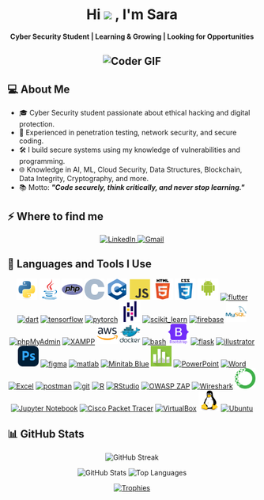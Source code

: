 <h1 align="center">Hi <img src="https://media.giphy.com/media/hvRJCLFzcasrR4ia7z/giphy.gif" width="31"> , I'm Sara </h1>
<p align="center"><b>Cyber Security Student | Learning & Growing | Looking for Opportunities</b></p>
<h2 align="center">
  <img src="https://media3.giphy.com/media/v1.Y2lkPTc5MGI3NjExb2M3N2NwYThxenloOW12eHQ5bHRsZGtsaXBlbnNybmd6cXIzNXU1MiZlcD12MV9pbnRlcm5hbF9naWZfYnlfaWQmY3Q9Zw/L1R1tvI9svkIWwpVYr/giphy.gif" alt="Coder GIF" width="500">
</h2>
<h2>💻 About Me</h2>
<ul>
  <li>🎓 Cyber Security student passionate about ethical hacking and digital protection.</li>
  <li>🔐 Experienced in penetration testing, network security, and secure coding.</li>
  <li>🛠️ I build secure systems using my knowledge of vulnerabilities and programming.</li>
  <li>🌐 Knowledge in AI, ML, Cloud Security, Data Structures, Blockchain, Data Integrity, Cryptography, and more.</li>
  <li>📚 Motto: <b><em>"Code securely, think critically, and never stop learning."</em></b></li>
</ul>

<h2>⚡ Where to find me</h2>
<p align="center">
  <a href="https://www.linkedin.com/in/saranabil/" target="_blank">
  <img src="https://img.shields.io/badge/LinkedIn-0077B5?style=for-the-badge&logo=linkedin&logoColor=white" alt="LinkedIn" />
</a>
  <a href="https://mail.google.com/mail/?view=cm&fs=1&to=sara.n.tahawy@gmail.com" target="_blank">
    <img src="https://img.shields.io/badge/Gmail-D14836?style=for-the-badge&logo=gmail&logoColor=white" alt="Gmail" />
  </a>
</p>

<h2>🚀 Languages and Tools I Use</h2>
<p align="center">
  <a target="_blank" href="https://www.python.org/"><img src="https://raw.githubusercontent.com/devicons/devicon/master/icons/python/python-original.svg" alt="python" width="42" height="42" /></a>
  <a target="_blank" href="https://www.java.com/"><img src="https://raw.githubusercontent.com/devicons/devicon/master/icons/java/java-original.svg" alt="java" width="42" height="42" /></a>
  <a target="_blank" href="https://www.php.net/"><img src="https://raw.githubusercontent.com/devicons/devicon/master/icons/php/php-original.svg" alt="php" width="42" height="42" /></a>
  <a target="_blank" href="https://en.wikipedia.org/wiki/C_(programming_language)"><img src="https://raw.githubusercontent.com/devicons/devicon/master/icons/c/c-original.svg" alt="c" width="42" height="42" /></a>
  <a target="_blank" href="https://isocpp.org/"><img src="https://raw.githubusercontent.com/devicons/devicon/master/icons/cplusplus/cplusplus-original.svg" alt="cplusplus" width="42" height="42" /></a>
  <a target="_blank" href="https://developer.mozilla.org/en-US/docs/Web/JavaScript"><img src="https://raw.githubusercontent.com/devicons/devicon/master/icons/javascript/javascript-original.svg" alt="javascript" width="42" height="42" /></a>
    <a target="_blank" href="https://developer.mozilla.org/en-US/docs/Web/HTML"><img src="https://raw.githubusercontent.com/devicons/devicon/master/icons/html5/html5-original-wordmark.svg" alt="html5" width="42" height="42" /></a>
  <a target="_blank" href="https://developer.mozilla.org/en-US/docs/Web/CSS"><img src="https://raw.githubusercontent.com/devicons/devicon/master/icons/css3/css3-original-wordmark.svg" alt="css3" width="42" height="42" /></a>
  <a target="_blank" href="https://developer.android.com/"><img src="https://raw.githubusercontent.com/devicons/devicon/master/icons/android/android-original-wordmark.svg" alt="android" width="42" height="42" /></a>
  <a target="_blank" href="https://flutter.dev/"><img src="https://www.vectorlogo.zone/logos/flutterio/flutterio-icon.svg" alt="flutter" width="42" height="42" /></a>
  <a target="_blank" href="https://dart.dev/"><img src="https://www.vectorlogo.zone/logos/dartlang/dartlang-icon.svg" alt="dart" width="42" height="42" /></a>
  <a target="_blank" href="https://www.tensorflow.org/"><img src="https://www.vectorlogo.zone/logos/tensorflow/tensorflow-icon.svg" alt="tensorflow" width="42" height="42" /></a>
  <a target="_blank" href="https://pytorch.org/"><img src="https://www.vectorlogo.zone/logos/pytorch/pytorch-icon.svg" alt="pytorch" width="42" height="42" /></a>
  <a target="_blank" href="https://pandas.pydata.org/"><img src="https://raw.githubusercontent.com/devicons/devicon/master/icons/pandas/pandas-original.svg" alt="pandas" width="42" height="42" /></a>
  <a target="_blank" href="https://scikit-learn.org/"><img src="https://upload.wikimedia.org/wikipedia/commons/0/05/Scikit_learn_logo_small.svg" alt="scikit_learn" width="42" height="42" /></a>
  <a target="_blank" href="https://firebase.google.com/"><img src="https://www.vectorlogo.zone/logos/firebase/firebase-ar21.svg" alt="firebase" width="42" height="42" /></a>
  <a target="_blank" href="https://www.mysql.com/"><img src="https://raw.githubusercontent.com/devicons/devicon/master/icons/mysql/mysql-original-wordmark.svg" alt="mysql" width="42" height="42" /></a>
  <a href="https://www.phpmyadmin.net/" target="_blank">
  <img src="https://www.vectorlogo.zone/logos/phpmyadmin/phpmyadmin-ar21.svg" alt="phpMyAdmin" width="42" height="42" /></a>
   <a target="_blank" href="https://www.apachefriends.org/index.html">
    <img src="https://upload.wikimedia.org/wikipedia/en/7/78/XAMPP_logo.svg" alt="XAMPP" width="42" height="42" /></a>
  <a target="_blank" href="https://aws.amazon.com/"><img src="https://raw.githubusercontent.com/devicons/devicon/master/icons/amazonwebservices/amazonwebservices-original-wordmark.svg" alt="aws" width="42" height="42" /></a>
  <a target="_blank" href="https://www.docker.com/"><img src="https://raw.githubusercontent.com/devicons/devicon/master/icons/docker/docker-original-wordmark.svg" alt="docker" width="42" height="42" /></a>
  <a target="_blank" href="https://www.gnu.org/software/bash/"><img src="https://www.vectorlogo.zone/logos/gnu_bash/gnu_bash-icon.svg" alt="bash" width="42" height="42" /></a>
  <a target="_blank" href="https://getbootstrap.com/"><img src="https://raw.githubusercontent.com/devicons/devicon/master/icons/bootstrap/bootstrap-plain-wordmark.svg" alt="bootstrap" width="42" height="42" /></a>
  <a target="_blank" href="https://flask.palletsprojects.com/"><img src="https://www.vectorlogo.zone/logos/palletsprojects_flask/palletsprojects_flask-ar21.svg" alt="flask" width="42" height="42" /></a>
  <a target="_blank" href="https://www.adobe.com/products/illustrator.html"><img src="https://www.vectorlogo.zone/logos/adobe_illustrator/adobe_illustrator-icon.svg" alt="illustrator" width="42" height="42" /></a>
  <a target="_blank" href="https://www.adobe.com/products/photoshop.html"><img src="https://github.com/tandpfun/skill-icons/blob/main/icons/Photoshop.svg" alt="photoshop" width="42" height="42" /></a>
  <a target="_blank" href="https://figma.com/"><img src="https://www.vectorlogo.zone/logos/figma/figma-icon.svg" alt="figma" width="42" height="42" /></a>
  <a target="_blank" href="https://www.mathworks.com/products/matlab.html"><img src="https://upload.wikimedia.org/wikipedia/commons/2/21/Matlab_Logo.png" alt="matlab" width="42" height="42" /></a>
   <a target="_blank" href="https://www.vectorlogo.zone/logos/minitab/minitab-icon.svg">
      <img src="https://github.com/detain/svg-logos/blob/master/svg/m/minitab.svg" alt="Minitab Blue" width="42" height="42" /></a>
  <a target="_blank" href="https://www.vectorlogo.zone/logos/minitab/minitab-green-icon.svg">
      <img src="https://github.com/devicons/devicon/blob/master/icons/minitab/minitab-original.svg" alt="Minitab Green" width="42" height="42" /></a>
  <a href="https://www.microsoft.com/en-us/microsoft-365/powerpoint" target="_blank">
  <img src="https://github.com/detain/svg-logos/blob/master/svg/p/powerpoint-2.svg" alt="PowerPoint" width="42" height="42" /></a>
<a href="https://www.microsoft.com/en-us/microsoft-365/word" target="_blank">
  <img src="https://github.com/detain/svg-logos/blob/master/svg/w/word-1.svg" alt="Word" width="42" height="42" /></a>
<a href="https://www.microsoft.com/en-us/microsoft-365/excel" target="_blank">
  <img src="https://github.com/detain/svg-logos/blob/master/svg/e/excel-4.svg" alt="Excel" width="42" height="42" /></a>
  <a target="_blank" href="https://www.postman.com/"><img src="https://www.vectorlogo.zone/logos/getpostman/getpostman-icon.svg" alt="postman" width="42" height="42" /></a>
  <a target="_blank" href="https://git-scm.com/"><img src="https://www.vectorlogo.zone/logos/git-scm/git-scm-icon.svg" alt="git" width="42" height="42" /></a>
  <a target="_blank" href="https://www.r-project.org/">
    <img src="https://www.vectorlogo.zone/logos/r-project/r-project-icon.svg" alt="R" width="42" height="42" /></a>
  <a target="_blank" href="https://posit.co/download/rstudio-desktop/">
    <img src="https://upload.wikimedia.org/wikipedia/commons/d/d0/RStudio_logo_flat.svg" alt="RStudio" width="42" height="42" /></a>
   <a target="_blank" href="https://www.zaproxy.org/">
    <img src="https://upload.wikimedia.org/wikipedia/commons/3/31/OWASP_ZAP_logo.svg" alt="OWASP ZAP" width="42" height="42" /></a>
  <a target="_blank" href="https://www.wireshark.org/">
    <img src="https://www.vectorlogo.zone/logos/wireshark/wireshark-ar21.svg" alt="Wireshark" width="42" height="42" /></a>
 <a target="_blank" href="https://www.vectorlogo.zone/logos/anaconda/anaconda-icon.svg">
      <img src="https://github.com/devicons/devicon/blob/master/icons/anaconda/anaconda-original.svg" alt="Anaconda" width="42" height="42" /></a>
  <a href="https://jupyter.org/" target="_blank">
  <img src="https://upload.wikimedia.org/wikipedia/commons/3/38/Jupyter_logo.svg" alt="Jupyter Notebook" width="42" height="42" /></a>
  <a target="_blank" href="https://www.netacad.com/courses/packet-tracer">
    <img src="https://www.vectorlogo.zone/logos/cisco/cisco-ar21.svg" alt="Cisco Packet Tracer" width="42" height="42" /></a>
  <a target="_blank" href="https://www.virtualbox.org/">
    <img src="https://www.vectorlogo.zone/logos/virtualbox/virtualbox-icon.svg" alt="VirtualBox" width="42" height="42" /></a>
    <a target="_blank" href="https://www.linux.org/"><img src="https://raw.githubusercontent.com/devicons/devicon/master/icons/linux/linux-original.svg" alt="linux" width="42" height="42" /></a>
  <a target="_blank" href="https://ubuntu.com/">
    <img src="https://assets.ubuntu.com/v1/29985a98-ubuntu-logo32.png" alt="Ubuntu" width="42" height="42" /></a>
</p>
<h2>📊 GitHub Stats</h2>
<p align="center">
  <img src="https://github-readme-streak-stats.herokuapp.com/?user=SaraTahawy" alt="GitHub Streak" />
</p>
<p align="center">
  <img src="https://github-readme-stats.vercel.app/api?username=SaraTahawy&show_icons=true&locale=en" alt="GitHub Stats" />
  <img src="https://github-readme-stats.vercel.app/api/top-langs?username=SaraTahawy&show_icons=true&locale=en&layout=compact" alt="Top Languages" />
</p>
<p align="center">
  <a href="https://github.com/ryo-ma/github-profile-trophy" target="_blank">
    <img src="https://github-profile-trophy.vercel.app/?username=SaraTahawy" alt="Trophies" />
  </a>
</p>

     


